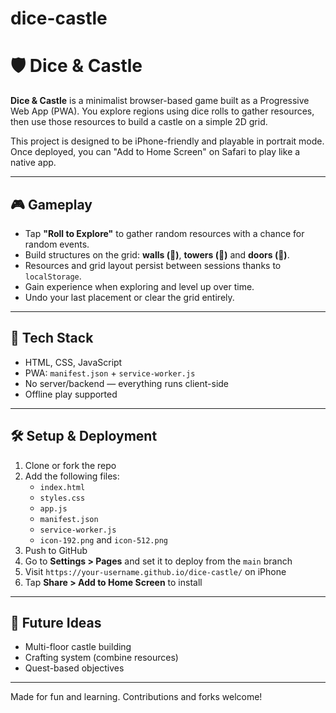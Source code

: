 # dice-castle
# 🛡️ Dice & Castle

**Dice & Castle** is a minimalist browser-based game built as a Progressive Web App (PWA). You explore regions using dice rolls to gather resources, then use those resources to build a castle on a simple 2D grid.

This project is designed to be iPhone-friendly and playable in portrait mode. Once deployed, you can "Add to Home Screen" on Safari to play like a native app.

---

## 🎮 Gameplay

- Tap **"Roll to Explore"** to gather random resources with a chance for random events.
- Build structures on the grid: **walls (🧱)**, **towers (🏰)** and **doors (🚪)**.
- Resources and grid layout persist between sessions thanks to `localStorage`.
- Gain experience when exploring and level up over time.
- Undo your last placement or clear the grid entirely.

---

## 🧱 Tech Stack

- HTML, CSS, JavaScript
- PWA: `manifest.json` + `service-worker.js`
- No server/backend — everything runs client-side
- Offline play supported

---

## 🛠 Setup & Deployment

1. Clone or fork the repo
2. Add the following files:
   - `index.html`
   - `styles.css`
   - `app.js`
   - `manifest.json`
   - `service-worker.js`
   - `icon-192.png` and `icon-512.png`
3. Push to GitHub
4. Go to **Settings > Pages** and set it to deploy from the `main` branch
5. Visit `https://your-username.github.io/dice-castle/` on iPhone
6. Tap **Share > Add to Home Screen** to install

---

## 🔮 Future Ideas

- Multi-floor castle building
- Crafting system (combine resources)
- Quest-based objectives

---

Made for fun and learning. Contributions and forks welcome!
